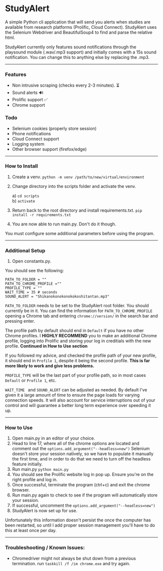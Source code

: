 # StudyAlert
A simple Python cli application that will send you alerts when studies are available from research platforms (Prolific, Cloud Connect). StudyAlert uses the Selenium Webdriver and BeautifulSoup4 to find and parse the relative html.

StudyAlert currently only features sound notifications through the playsound module (.wav/.mp3 support) and initially comes with a 15s sound notification. You can change this to anything else by replacing the .mp3. 

---

### Features 
+ Non intrusive scraping (checks every 2-3 minutes). :hourglass_flowing_sand:
+ Sound alerts :loud_sound:
+ Prolific support :white_check_mark:
+ Chrome support 

### Todo
+ Selenium cookies (properly store session)
+ Phone notifications
+ Cloud Connect support
+ Logging system
+ Other browser support (firefox/edge)

---

### How to Install

1) Create a venv. `python -m venv /path/to/new/virtual/environment`

2) Change directory into the scripts folder and activate the venv.
   
      a) `cd scripts` <br>
      b) `activate`

3) Return back to the root directory and install requirements.txt. `pip install -r requirements.txt`

4) You are now able to run main.py. Don't do it though.

You must configure some additional parameters before using the program. 

---

### Additional Setup 

1. Open constants.py.

You should see the following:
```
PATH_TO_FOLDER = ""
PATH_TO_CHROME_PROFILE ="" 
PROFILE_TYPE = ""       
WAIT_TIME = 35 # seconds
SOUND_ALERT = "Shikanokonokonokokoshitantan.mp3"
```

`PATH_TO_FOLDER` needs to be set to the StudyAlert root folder. You should currently be in it.
You can find the information for `PATH_TO_CHROME_PROFILE` opening a Chrome tab and entering `chrome://version/` in the search bar and pressing enter.

The profile path by default should end in `Default` if you have no other Chrome profiles. I **HIGHLY RECOMMEND** you to make an additional Chrome profile, logging into Prolific and storing your log in creditials with the new profile. **Continued in How to Use section** 

If you followed my advice, and checked the profile path of your new profile, it should end in `Profile 1`, despite it being the second profile. **This is far more likely to work and give less problems.** 

`PROFILE_TYPE` will be the last part of your profile path, so in most cases `Default` or `Profile 1`, etc.

`WAIT_TIME ` and `SOUND_ALERT` can be adjusted as needed. By default I've given it a large amount of time to ensure the page loads for varying connection speeds. It will also account for service interruptions out of your control and will guarantee a better long term experience over speeding it up.

---
  
### How to Use

1. Open main.py in an editor of your choice. 
2. Head to line 17, where all of the chrome options are located and comment out the `options.add_argument("--headless=new")`
Selenium doesn't store your session natively, so we have to populate it manually the first time, and in order to do that we need to turn off the headless feature initially.
3. Run main.py `python main.py`
4. You should see the Prolific website log in pop up. Ensure you're on the right profile and log in.
5. Once successful, terminate the program (ctrl+c) and exit the chrome browser.
6. Run main.py again to check to see if the program will automatically store your session. 
7. If successful, uncomment the `options.add_argument("--headless=new")`
8. StudyAlert is now set up for use.

Unfortunately this information doesn't persist the once the computer has been restarted, so until I add proper session management you'll have to do this at least once per day.

---

### Troubleshooting / Known Issues: 

+ Chromedriver might not always be shut down from a previous termination.
run `taskkill /f /im chrome.exe` and try again.
